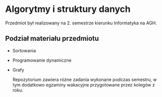 # Algorytmy i struktury danych

Przedmiot był realizowany na 2. semestrze kierunku Informatyka na AGH. 

## Podział materiału przedmiotu
- Sortowania
- Programowanie dynamiczne
- Grafy

  Repozytorium zawiera różne zadania wykonane podczas semestru, w tym dodatkowo egzaminy wakacyjne przygotowane przez kolegów z roku.
